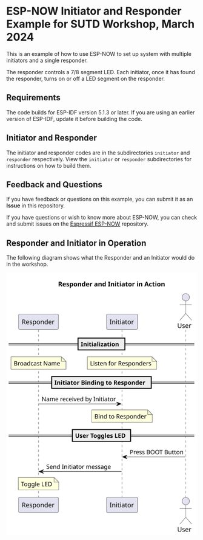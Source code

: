 # ESP-NOW Initiator and Responder Example for SUTD Workshop, March 2024

This is an example of how to use ESP-NOW to set up system with multiple initiators and a single responder.

The responder controls a 7/8 segment LED. Each initiator, once it has found the responder, turns on or off a LED segment on the responder.

## Requirements

The code builds for ESP-IDF version 5.1.3 or later. If you are using an earlier version of ESP-IDF, update it before building the code.

## Initiator and Responder

The initiator and responder codes are in the subdirectories `initiator` and `responder` respectively. View the `initiator` or `responder` subdirectories for instructions on how to build them.

## Feedback and Questions

If you have feedback or questions on this example, you can submit it as an **Issue** in this repository.

If you have questions or wish to know more about ESP-NOW, you can check and submit issues on the [Espressif ESP-NOW](https://github.com/espressif/esp-now) repository.

## Responder and Initiator in Operation

The following diagram shows what the Responder and an Initiator would do in the workshop.

![Responder and an Initiator in action](/doc/sutd_workshop_espnow.svg "Responder and an Initiator in action")
